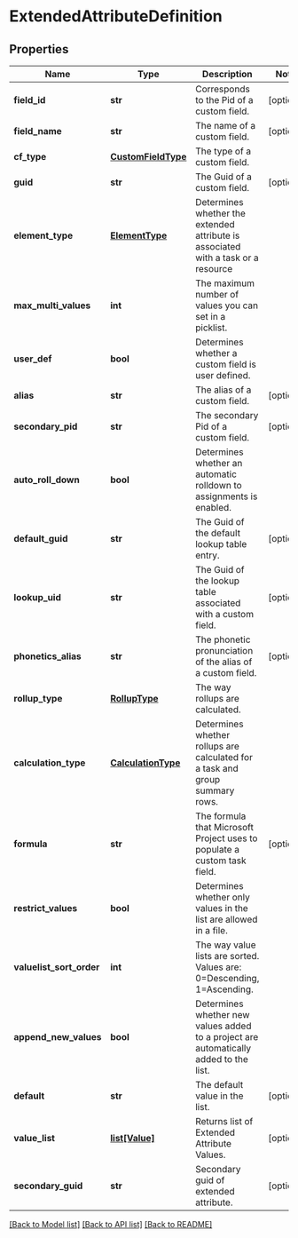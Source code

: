 # ExtendedAttributeDefinition

## Properties
Name | Type | Description | Notes
------------ | ------------- | ------------- | -------------
**field_id** | **str** | Corresponds to the Pid of a custom field. | [optional] 
**field_name** | **str** | The name of a custom field. | [optional] 
**cf_type** | [**CustomFieldType**](CustomFieldType.md) | The type of a custom field. | 
**guid** | **str** | The Guid of a custom field. | [optional] 
**element_type** | [**ElementType**](ElementType.md) | Determines whether the extended attribute is associated with a task or a resource | 
**max_multi_values** | **int** | The maximum number of values you can set in a picklist. | 
**user_def** | **bool** | Determines whether a custom field is user defined. | 
**alias** | **str** | The alias of a custom field. | [optional] 
**secondary_pid** | **str** | The secondary Pid of a custom field. | [optional] 
**auto_roll_down** | **bool** | Determines whether an automatic rolldown to assignments is enabled. | 
**default_guid** | **str** | The Guid of the default lookup table entry. | [optional] 
**lookup_uid** | **str** | The Guid of the lookup table associated with a custom field. | [optional] 
**phonetics_alias** | **str** | The phonetic pronunciation of the alias of a custom field. | [optional] 
**rollup_type** | [**RollupType**](RollupType.md) | The way rollups are calculated. | 
**calculation_type** | [**CalculationType**](CalculationType.md) | Determines whether rollups are calculated for a task and group summary rows. | 
**formula** | **str** | The formula that Microsoft Project uses to populate a custom task field. | [optional] 
**restrict_values** | **bool** | Determines whether only values in the list are allowed in a file. | 
**valuelist_sort_order** | **int** | The way value lists are sorted. Values are: 0&#x3D;Descending, 1&#x3D;Ascending. | 
**append_new_values** | **bool** | Determines whether new values added to a project are automatically added to the list. | 
**default** | **str** | The default value in the list. | [optional] 
**value_list** | [**list[Value]**](Value.md) | Returns list of Extended Attribute Values. | [optional] 
**secondary_guid** | **str** | Secondary guid of extended attribute. | [optional] 

[[Back to Model list]](../README.md#documentation-for-models) [[Back to API list]](../README.md#documentation-for-api-endpoints) [[Back to README]](../README.md)


